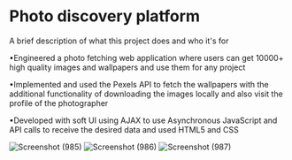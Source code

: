 
# Photo discovery platform 

A brief description of what this project does and who it's for

•Engineered a photo fetching web application where users can get 10000+ high quality images and wallpapers and use them for any project

•Implemented and used the Pexels API to fetch the wallpapers with the additional functionality of downloading the images locally and also
visit the profile of the photographer

•Developed with soft UI using AJAX to use Asynchronous JavaScript and API calls to receive the desired data and  used  HTML5 and CSS


![Screenshot (985)](https://user-images.githubusercontent.com/70959046/185593748-409441a8-75d1-432c-bb4c-0cc42391173f.png)
![Screenshot (986)](https://user-images.githubusercontent.com/70959046/185593772-75611bbd-ca97-49d9-8d83-63a2bf4a01c9.png)
![Screenshot (987)](https://user-images.githubusercontent.com/70959046/185593796-2a9bf5ab-8df5-4071-bf47-a47802b26f66.png)
